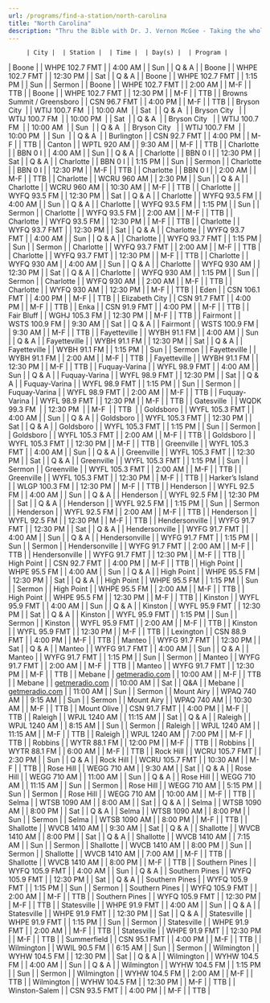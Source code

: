 ```yaml
---
url: /programs/find-a-station/north-carolina
title: "North Carolina"
description: "Thru the Bible with Dr. J. Vernon McGee - Taking the whole Word to the whole world"
---
```





         | City |  | Station |  | Time |  | Day(s) |  | Program |
| Boone |  | WHPE 102.7 FMT |  | 4:00 AM |  | Sun |  | Q & A |
| Boone |  | WHPE 102.7 FMT |  | 12:30 PM |  | Sat |  | Q & A |
| Boone |  | WHPE 102.7 FMT |  | 1:15 PM |  | Sun |  | Sermon |
| Boone |  | WHPE 102.7 FMT |  | 2:00 AM |  | M-F |  | TTB |
| Boone |  | WHPE 102.7 FMT |  | 12:30 PM |  | M-F |  | TTB |
| Browns Summit / Greensboro |  | CSN 96.7 FMT |  | 4:00 PM |  | M-F |  | TTB |
| Bryson City  |  | WTIJ 100.7 FM  |  | 10:00 AM  |  | Sat  |  | Q & A  |
| Bryson City   |  | WTIJ 100.7 FM  |  | 10:00 PM  |  | Sat  |  | Q & A  |
| Bryson City   |  | WTIJ 100.7 FM  |  | 10:00 AM  |  | Sun  |  | Q & A  |
| Bryson City   |  | WTIJ 100.7 FM  |  | 10:00 PM  |  | Sun  |  | Q & A  |
| Burlington |  | CSN 92.7 FMT |  | 4:00 PM |  | M-F |  | TTB |
| Canton |  | WPTL 920 AM |  | 9:30 AM |  | M-F |  | TTB |
| Charlotte |  | BBN 0 I |  | 4:00 AM |  | Sun |  | Q & A |
| Charlotte |  | BBN 0 I |  | 12:30 PM |  | Sat |  | Q & A |
| Charlotte |  | BBN 0 I |  | 1:15 PM |  | Sun |  | Sermon |
| Charlotte |  | BBN 0 I |  | 12:30 PM |  | M-F |  | TTB |
| Charlotte |  | BBN 0 I |  | 2:00 AM |  | M-F |  | TTB |
| Charlotte |  | WCRU 960 AM |  | 2:30 PM |  | Sun |  | Q & A |
| Charlotte |  | WCRU 960 AM |  | 10:30 AM |  | M-F |  | TTB |
| Charlotte |  | WYFQ 93.5 FM |  | 12:30 PM |  | Sat |  | Q & A |
| Charlotte |  | WYFQ 93.5 FM |  | 4:00 AM |  | Sun |  | Q & A |
| Charlotte |  | WYFQ 93.5 FM |  | 1:15 PM |  | Sun |  | Sermon |
| Charlotte |  | WYFQ 93.5 FM |  | 2:00 AM |  | M-F |  | TTB |
| Charlotte |  | WYFQ 93.5 FM |  | 12:30 PM |  | M-F |  | TTB |
| Charlotte |  | WYFQ 93.7 FMT |  | 12:30 PM |  | Sat |  | Q & A |
| Charlotte |  | WYFQ 93.7 FMT |  | 4:00 AM |  | Sun |  | Q & A |
| Charlotte |  | WYFQ 93.7 FMT |  | 1:15 PM |  | Sun |  | Sermon |
| Charlotte |  | WYFQ 93.7 FMT |  | 2:00 AM |  | M-F |  | TTB |
| Charlotte |  | WYFQ 93.7 FMT |  | 12:30 PM |  | M-F |  | TTB |
| Charlotte |  | WYFQ 930 AM |  | 4:00 AM |  | Sun |  | Q & A |
| Charlotte |  | WYFQ 930 AM |  | 12:30 PM |  | Sat |  | Q & A |
| Charlotte |  | WYFQ 930 AM |  | 1:15 PM |  | Sun |  | Sermon |
| Charlotte |  | WYFQ 930 AM |  | 2:00 AM |  | M-F |  | TTB |
| Charlotte |  | WYFQ 930 AM |  | 12:30 PM |  | M-F |  | TTB |
| Eden |  | CSN 106.1 FMT |  | 4:00 PM |  | M-F |  | TTB |
| Elizabeth City |  | CSN 91.7 FMT |  | 4:00 PM |  | M-F |  | TTB |
| Enka |  | CSN 91.9 FMT |  | 4:00 PM |  | M-F |  | TTB |
| Fair Bluff |  | WGHJ 105.3 FM |  | 12:30 PM |  | M-F |  | TTB |
| Fairmont |  | WSTS 100.9 FM |  | 9:30 AM |  | Sat |  | Q & A |
| Fairmont |  | WSTS 100.9 FM |  | 9:30 AM |  | M-F |  | TTB |
| Fayetteville |  | WYBH 91.1 FM |  | 4:00 AM |  | Sun |  | Q & A |
| Fayetteville |  | WYBH 91.1 FM |  | 12:30 PM |  | Sat |  | Q & A |
| Fayetteville |  | WYBH 91.1 FM |  | 1:15 PM |  | Sun |  | Sermon |
| Fayetteville |  | WYBH 91.1 FM |  | 2:00 AM |  | M-F |  | TTB |
| Fayetteville |  | WYBH 91.1 FM |  | 12:30 PM |  | M-F |  | TTB |
| Fuquay-Varina |  | WYFL 98.9 FMT |  | 4:00 AM |  | Sun |  | Q & A |
| Fuquay-Varina |  | WYFL 98.9 FMT |  | 12:30 PM |  | Sat |  | Q & A |
| Fuquay-Varina |  | WYFL 98.9 FMT |  | 1:15 PM |  | Sun |  | Sermon |
| Fuquay-Varina |  | WYFL 98.9 FMT |  | 2:00 AM |  | M-F |  | TTB |
| Fuquay-Varina |  | WYFL 98.9 FMT |  | 12:30 PM |  | M-F |  | TTB |
| Gatesville  |  | WQDK 99.3 FM  |  | 12:30 PM  |  | M-F  |  | TTB  |
| Goldsboro |  | WYFL 105.3 FMT |  | 4:00 AM |  | Sun |  | Q & A |
| Goldsboro |  | WYFL 105.3 FMT |  | 12:30 PM |  | Sat |  | Q & A |
| Goldsboro |  | WYFL 105.3 FMT |  | 1:15 PM |  | Sun |  | Sermon |
| Goldsboro |  | WYFL 105.3 FMT |  | 2:00 AM |  | M-F |  | TTB |
| Goldsboro |  | WYFL 105.3 FMT |  | 12:30 PM |  | M-F |  | TTB |
| Greenville |  | WYFL 105.3 FMT |  | 4:00 AM |  | Sun |  | Q & A |
| Greenville |  | WYFL 105.3 FMT |  | 12:30 PM |  | Sat |  | Q & A |
| Greenville |  | WYFL 105.3 FMT |  | 1:15 PM |  | Sun |  | Sermon |
| Greenville |  | WYFL 105.3 FMT |  | 2:00 AM |  | M-F |  | TTB |
| Greenville |  | WYFL 105.3 FMT |  | 12:30 PM |  | M-F |  | TTB |
| Harker’s Island |  | WLGP 100.3 FM |  | 12:30 PM |  | M-F |  | TTB |
| Henderson |  | WYFL 92.5 FM |  | 4:00 AM |  | Sun |  | Q & A |
| Henderson |  | WYFL 92.5 FM |  | 12:30 PM |  | Sat |  | Q & A |
| Henderson |  | WYFL 92.5 FM |  | 1:15 PM |  | Sun |  | Sermon |
| Henderson |  | WYFL 92.5 FM |  | 2:00 AM |  | M-F |  | TTB |
| Henderson |  | WYFL 92.5 FM |  | 12:30 PM |  | M-F |  | TTB |
| Hendersonville |  | WYFG 91.7 FMT |  | 12:30 PM |  | Sat |  | Q & A |
| Hendersonville |  | WYFG 91.7 FMT |  | 4:00 AM |  | Sun |  | Q & A |
| Hendersonville |  | WYFG 91.7 FMT |  | 1:15 PM |  | Sun |  | Sermon |
| Hendersonville |  | WYFG 91.7 FMT |  | 2:00 AM |  | M-F |  | TTB |
| Hendersonville |  | WYFG 91.7 FMT |  | 12:30 PM |  | M-F |  | TTB |
| High Point |  | CSN 92.7 FMT |  | 4:00 PM |  | M-F |  | TTB |
| High Point |  | WHPE 95.5 FM |  | 4:00 AM |  | Sun |  | Q & A |
| High Point |  | WHPE 95.5 FM |  | 12:30 PM |  | Sat |  | Q & A |
| High Point |  | WHPE 95.5 FM |  | 1:15 PM |  | Sun |  | Sermon |
| High Point |  | WHPE 95.5 FM |  | 2:00 AM |  | M-F |  | TTB |
| High Point |  | WHPE 95.5 FM |  | 12:30 PM |  | M-F |  | TTB |
| Kinston |  | WYFL 95.9 FMT |  | 4:00 AM |  | Sun |  | Q & A |
| Kinston |  | WYFL 95.9 FMT |  | 12:30 PM |  | Sat |  | Q & A |
| Kinston |  | WYFL 95.9 FMT |  | 1:15 PM |  | Sun |  | Sermon |
| Kinston |  | WYFL 95.9 FMT |  | 2:00 AM |  | M-F |  | TTB |
| Kinston |  | WYFL 95.9 FMT |  | 12:30 PM |  | M-F |  | TTB |
| Lexington |  | CSN 88.9 FMT |  | 4:00 PM |  | M-F |  | TTB |
| Manteo |  | WYFG 91.7 FMT |  | 12:30 PM |  | Sat |  | Q & A |
| Manteo |  | WYFG 91.7 FMT |  | 4:00 AM |  | Sun |  | Q & A |
| Manteo |  | WYFG 91.7 FMT |  | 1:15 PM |  | Sun |  | Sermon |
| Manteo |  | WYFG 91.7 FMT |  | 2:00 AM |  | M-F |  | TTB |
| Manteo |  | WYFG 91.7 FMT |  | 12:30 PM |  | M-F |  | TTB |
| Mebane  |  | [getmeradio.com](https://www.getmeradio.com/stations/wpcn) |  | 10:00 AM  |  | M-F  |  | TTB  |
| Mebane  |  | [getmeradio.com](https://www.getmeradio.com/stations/wpcn) |  | 10:00 AM  |  | Sat  |  | Q&A  |
| Mebane  |  | [getmeradio.com](https://www.getmeradio.com/stations/wpcn) |  | 11:00 AM  |  | Sun  |  | Sermon  |
| Mount Airy |  | WPAQ 740 AM |  | 9:15 AM |  | Sun |  | Sermon |
| Mount Airy |  | WPAQ 740 AM |  | 10:30 AM |  | M-F |  | TTB |
| Mount Olive |  | CSN 91.7 FMT |  | 4:00 PM |  | M-F |  | TTB |
| Raleigh |  | WPJL 1240 AM |  | 11:15 AM |  | Sat |  | Q & A |
| Raleigh |  | WPJL 1240 AM |  | 8:15 AM |  | Sun |  | Sermon |
| Raleigh |  | WPJL 1240 AM |  | 11:15 AM |  | M-F |  | TTB |
| Raleigh |  | WPJL 1240 AM |  | 7:00 PM |  | M-F |  | TTB |
| Robbins |  | WYTR 88.1 FM |  | 12:00 PM |  | M-F |  | TTB |
| Robbins |  | WYTR 88.1 FM |  | 6:00 AM |  | M-F |  | TTB |
| Rock Hill |  | WCRU 105.7 FMT |  | 2:30 PM |  | Sun |  | Q & A |
| Rock Hill |  | WCRU 105.7 FMT |  | 10:30 AM |  | M-F |  | TTB |
| Rose Hill |  | WEGG 710 AM |  | 9:30 AM |  | Sat |  | Q & A |
| Rose Hill |  | WEGG 710 AM |  | 11:00 AM |  | Sun |  | Q & A |
| Rose Hill |  | WEGG 710 AM |  | 11:15 AM |  | Sun |  | Sermon |
| Rose Hill |  | WEGG 710 AM |  | 5:15 PM |  | Sun |  | Sermon |
| Rose Hill |  | WEGG 710 AM |  | 10:00 AM |  | M-F |  | TTB |
| Selma |  | WTSB 1090 AM |  | 8:00 AM |  | Sat |  | Q & A |
| Selma |  | WTSB 1090 AM |  | 8:00 PM |  | Sat |  | Q & A |
| Selma |  | WTSB 1090 AM |  | 8:00 PM |  | Sun |  | Sermon |
| Selma |  | WTSB 1090 AM |  | 8:00 PM |  | M-F |  | TTB |
| Shallotte |  | WVCB 1410 AM |  | 9:30 AM |  | Sat |  | Q & A |
| Shallotte |  | WVCB 1410 AM |  | 8:00 PM |  | Sat |  | Q & A |
| Shallotte |  | WVCB 1410 AM |  | 7:15 AM |  | Sun |  | Sermon |
| Shallotte |  | WVCB 1410 AM |  | 8:00 PM |  | Sun |  | Sermon |
| Shallotte |  | WVCB 1410 AM |  | 7:00 AM |  | M-F |  | TTB |
| Shallotte |  | WVCB 1410 AM |  | 8:00 PM |  | M-F |  | TTB |
| Southern Pines |  | WYFQ 105.9 FMT |  | 4:00 AM |  | Sun |  | Q & A |
| Southern Pines |  | WYFQ 105.9 FMT |  | 12:30 PM |  | Sat |  | Q & A |
| Southern Pines |  | WYFQ 105.9 FMT |  | 1:15 PM |  | Sun |  | Sermon |
| Southern Pines |  | WYFQ 105.9 FMT |  | 2:00 AM |  | M-F |  | TTB |
| Southern Pines |  | WYFQ 105.9 FMT |  | 12:30 PM |  | M-F |  | TTB |
| Statesville |  | WHPE 91.9 FMT |  | 4:00 AM |  | Sun |  | Q & A |
| Statesville |  | WHPE 91.9 FMT |  | 12:30 PM |  | Sat |  | Q & A |
| Statesville |  | WHPE 91.9 FMT |  | 1:15 PM |  | Sun |  | Sermon |
| Statesville |  | WHPE 91.9 FMT |  | 2:00 AM |  | M-F |  | TTB |
| Statesville |  | WHPE 91.9 FMT |  | 12:30 PM |  | M-F |  | TTB |
| Summerfield |  | CSN 95.1 FMT |  | 4:00 PM |  | M-F |  | TTB |
| Wilmington |  | WWIL 90.5 FM |  | 6:15 AM |  | Sun |  | Sermon |
| Wilmington |  | WYHW 104.5 FM |  | 12:30 PM |  | Sat |  | Q & A |
| Wilmington |  | WYHW 104.5 FM |  | 4:00 AM |  | Sun |  | Q & A |
| Wilmington |  | WYHW 104.5 FM |  | 1:15 PM |  | Sun |  | Sermon |
| Wilmington |  | WYHW 104.5 FM |  | 2:00 AM |  | M-F |  | TTB |
| Wilmington |  | WYHW 104.5 FM |  | 12:30 PM |  | M-F |  | TTB |
| Winston-Salem |  | CSN 93.5 FMT |  | 4:00 PM |  | M-F |  | TTB |

  

  





